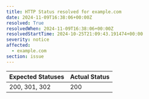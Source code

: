 ```yaml
---
title: HTTP Status resolved for example.com
date: 2024-11-09T16:38:06+00:00Z
resolved: True
resolvedWhen: 2024-11-09T16:38:06+00:00Z
resolvedStartTime: 2024-10-25T21:09:43.191474+00:00
severity: notice
affected:
  - example.com
section: issue
---
```


| Expected Statuses | Actual Status  |
|-------------------|----------------|
| 200, 301, 302 | 200 |
